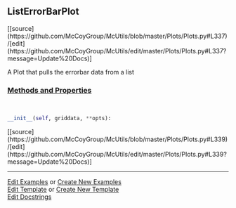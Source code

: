 ## <a id="McUtils.Plots.Plots.ListErrorBarPlot">ListErrorBarPlot</a> 
<div class="docs-source-link" markdown="1">
[[source](https://github.com/McCoyGroup/McUtils/blob/master/Plots/Plots.py#L337)/[edit](https://github.com/McCoyGroup/McUtils/edit/master/Plots/Plots.py#L337?message=Update%20Docs)]
</div>

A Plot that pulls the errorbar data from a list

<div class="collapsible-section">
 <div class="collapsible-section collapsible-section-header" markdown="1">
 
### <a class="collapse-link" data-toggle="collapse" href="#methods">Methods and Properties</a> <a class="float-right" data-toggle="collapse" href="#methods"><i class="fa fa-chevron-down"></i></a>

 </div>
 <div class="collapsible-section collapsible-section-body collapse" id="methods" markdown="1">

<a id="McUtils.Plots.Plots.ListErrorBarPlot.__init__" class="docs-object-method">&nbsp;</a> 
```python
__init__(self, griddata, **opts): 
```
<div class="docs-source-link" markdown="1">
[[source](https://github.com/McCoyGroup/McUtils/blob/master/Plots/Plots.py#L339)/[edit](https://github.com/McCoyGroup/McUtils/edit/master/Plots/Plots.py#L339?message=Update%20Docs)]
</div>

 </div>
</div>




___

[Edit Examples](https://github.com/McCoyGroup/McUtils/edit/gh-pages/ci/examples/McUtils/Plots/Plots/ListErrorBarPlot.md) or 
[Create New Examples](https://github.com/McCoyGroup/McUtils/new/gh-pages/?filename=ci/examples/McUtils/Plots/Plots/ListErrorBarPlot.md) <br/>
[Edit Template](https://github.com/McCoyGroup/McUtils/edit/gh-pages/ci/docs/McUtils/Plots/Plots/ListErrorBarPlot.md) or 
[Create New Template](https://github.com/McCoyGroup/McUtils/new/gh-pages/?filename=ci/docs/templates/McUtils/Plots/Plots/ListErrorBarPlot.md) <br/>
[Edit Docstrings](https://github.com/McCoyGroup/McUtils/edit/master/Plots/Plots.py#L337?message=Update%20Docs)